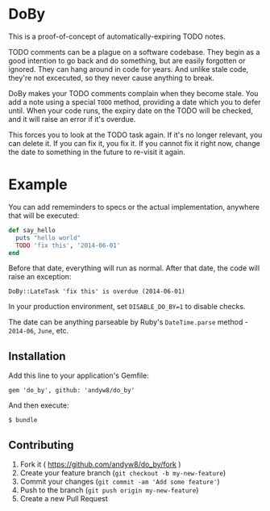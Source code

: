 # DoBy

This is a proof-of-concept of automatically-expiring TODO notes.

TODO comments can be a plague on a software codebase. They begin as a good
intention to go back and do something, but are easily forgotten or ignored.
They can hang around in code for years. And unlike stale code, they're not excecuted,
so they never cause anything to break.

DoBy makes your TODO comments complain when they become stale. You add a note
using a special `TODO` method, providing a date which you to defer until.
When your code runs, the expiry date on the TODO will be checked, and it will
raise an error if it's overdue.

This forces you to look at the TODO task again. If it's no longer relevant, you
can delete it. If you can fix it, you fix it. If you cannot fix it right now,
change the date to something in the future to re-visit it again.

# Example

You can add rememinders to specs or the actual implementation, anywhere
that will be executed:

```ruby
def say_hello
  puts "hello world"
  TODO 'fix this', '2014-06-01'
end
```

Before that date, everything will run as normal. After that date, the code will
raise an exception:

`DoBy::LateTask 'fix this' is overdue (2014-06-01)`

In your production environment, set `DISABLE_DO_BY=1` to disable checks.

The date can be anything parseable by Ruby's `DateTime.parse` method - `2014-06`, `June`, etc.

## Installation

Add this line to your application's Gemfile:

    gem 'do_by', github: 'andyw8/do_by'

And then execute:

    $ bundle

## Contributing

1. Fork it ( https://github.com/andyw8/do_by/fork )
2. Create your feature branch (`git checkout -b my-new-feature`)
3. Commit your changes (`git commit -am 'Add some feature'`)
4. Push to the branch (`git push origin my-new-feature`)
5. Create a new Pull Request
